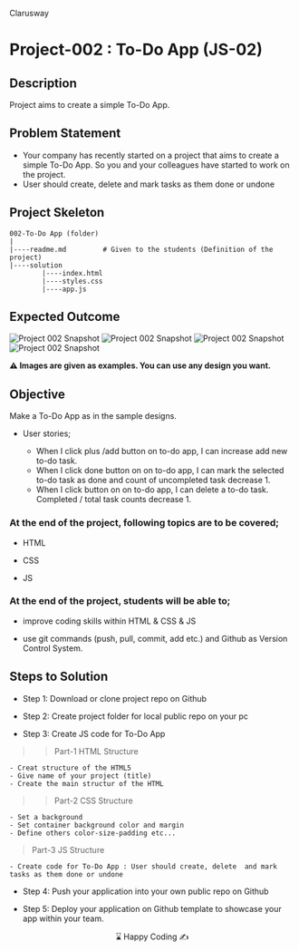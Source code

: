<p>Clarusway<img align="right"
  src="https://secure.meetupstatic.com/photos/event/3/1/b/9/600_488352729.jpeg"  width="15px"></p>

# Project-002 : To-Do App (JS-02)

## Description
Project aims to create a simple To-Do App.

## Problem Statement

- Your company has recently started on a project that aims to create a simple To-Do App. So you and your colleagues have started to work on the project.
- User should create, delete  and mark tasks as them done or undone

## Project Skeleton 

```
002-To-Do App (folder)
|
|----readme.md         # Given to the students (Definition of the project)          
|----solution
        |----index.html  
        |----styles.css   
        |----app.js
```

## Expected Outcome

![Project 002 Snapshot](project_002_1.gif)
![Project 002 Snapshot](project_002_2.gif)
![Project 002 Snapshot](project_002_3.gif)
![Project 002 Snapshot](project_002_4.gif)

**⚠ Images are given as examples. You can use any design you want.**

## Objective

Make a To-Do App as in the sample designs.

-  User stories;

   - When I click plus /add button on to-do app, I can increase add new to-do task.
   - When I click done  button on on to-do app, I can mark the selected to-do task as done and count of uncompleted task decrease 1.
   - When I click button on on to-do app, I can delete a to-do task. Completed / total task counts decrease 1.

### At the end of the project, following topics are to be covered;

- HTML 

- CSS

- JS


### At the end of the project, students will be able to;

- improve coding skills within HTML & CSS & JS

- use git commands (push, pull, commit, add etc.) and Github as Version Control System.

## Steps to Solution
  
- Step 1: Download or clone project repo on Github 

- Step 2: Create project folder for local public repo on your pc

- Step 3: Create JS code for To-Do App 

>>Part-1 HTML Structure

	- Creat structure of the HTML5
	- Give name of your project (title)
	- Create the main structur of the HTML

>>Part-2 CSS Structure

	- Set a background
	- Set container background color and margin
	- Define others color-size-padding etc...

>Part-3 JS Structure

	- Create code for To-Do App : User should create, delete  and mark tasks as them done or undone
	
- Step 4: Push your application into your own public repo on Github

- Step 5: Deploy your application on Github template to showcase your app within your team.


<center> ⌛ Happy Coding  ✍ </center>

